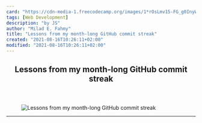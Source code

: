 ```yaml
---
card: "https://cdn-media-1.freecodecamp.org/images/1*rOsLmv15-FG_g0InyWLfuQ.png"
tags: [Web Development]
description: "by JS"
author: "Milad E. Fahmy"
title: "Lessons from my month-long GitHub commit streak"
created: "2021-08-16T10:26:11+02:00"
modified: "2021-08-16T10:26:11+02:00"
---
```

<div class="site-wrapper">
<main id="site-main" class="site-main outer">
<div class="inner">
<article class="post-full post tag-web-development tag-programming tag-javascript tag-learning tag-freecodecamp ">
<header class="post-full-header">
<h1 class="post-full-title">Lessons from my month-long GitHub commit streak</h1>
</header>
<figure class="post-full-image">
<picture>
<source media="(max-width: 700px)" sizes="1px" srcset="data:image/gif;base64,R0lGODlhAQABAIAAAAAAAP///yH5BAEAAAAALAAAAAABAAEAAAIBRAA7 1w">
<source media="(min-width: 701px)" sizes="(max-width: 800px) 400px,
(max-width: 1170px) 700px,
1400px" srcset="https://cdn-media-1.freecodecamp.org/images/1*rOsLmv15-FG_g0InyWLfuQ.png 300w,
https://cdn-media-1.freecodecamp.org/images/1*rOsLmv15-FG_g0InyWLfuQ.png 600w,
https://cdn-media-1.freecodecamp.org/images/1*rOsLmv15-FG_g0InyWLfuQ.png 1000w,
https://cdn-media-1.freecodecamp.org/images/1*rOsLmv15-FG_g0InyWLfuQ.png 2000w">
<img onerror="this.style.display='none'" src="https://cdn-media-1.freecodecamp.org/images/1*rOsLmv15-FG_g0InyWLfuQ.png" alt="Lessons from my month-long GitHub commit streak">
</picture>
</figure>
<section class="post-full-content">
<div class="post-content medium-migrated-article">
</div>
<hr>
</section>
</article>
</div>
</main>
</div>
<!-- Google Tag Manager (noscript) -->
<!-- End Google Tag Manager (noscript) -->
